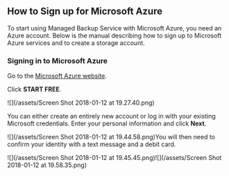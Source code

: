 ## How to Sign up for Microsoft Azure

To start using Managed Backup Service with Microsoft Azure, you need an Azure account. Below is the manual describing how to sign up to Microsoft Azure services and to create a storage account.

### Signing in to Microsoft Azure

Go to the [Microsoft Azure website](http://www.windowsazure.com/en-us/).

Click **START FREE**.

![](/assets/Screen Shot 2018-01-12 at 19.27.40.png)

You can either create an entirely new account or log in with your existing Microsoft credentials. Enter your personal information and click **Next**.

![](/assets/Screen Shot 2018-01-12 at 19.44.58.png)You will then need to confirm your identity with a text message and a debit card.

![](/assets/Screen Shot 2018-01-12 at 19.45.45.png)![](/assets/Screen Shot 2018-01-12 at 19.58.35.png)

